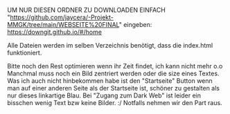 UM NUR DIESEN ORDNER ZU DOWNLOADEN EINFACH "https://github.com/jaycera/-Projekt-MMGK/tree/main/WEBSEITE%20FINAL" eingeben:<br>
https://downgit.github.io/#/home

Alle Dateien werden im selben Verzeichnis benötigt, dass die index.html funktioniert.

Bitte noch den Rest optimieren wenn ihr Zeit findet, ich kann nicht mehr o.o 
Manchmal muss noch ein Bild zentriert werden oder die size eines Textes. 
Was ich auch nicht hinbekommen habe ist den "Startseite" Button wenn man auf einer anderen Seite als der Startseite ist, schöner zu gestalten als nur dieses linkartige Blau.
Bei "Zugang zum Dark Web" ist leider ein bisschen wenig Text bzw keine Bilder. :/ Notfalls nehmen wir den Part raus.
